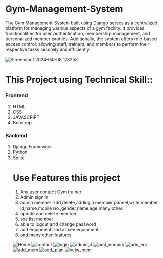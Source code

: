 # Gym-Management-System
The Gym Management System built using Django serves as a centralized platform for managing various aspects of a gym facility. It provides functionalities for user authentication, membership management, and personalized member profiles. Additionally, the system offers role-based access control, allowing staff, trainers, and members to perform their respective tasks securely and efficiently.

![Screenshot 2024-04-08 173253](https://github.com/surajbhan93/Gym-Management-System/assets/114743961/ede0782f-f061-4ab8-90b1-b069b8aa0656)

<h1>This Project using Technical Skill::</h1>
<h3>Frontend</h3>
<ol><li>HTML</li>
<li>CSS</li>
<li>JAVASCRIPT</li>
<li>Boostrep</li>
</ol>
<h3>Backend</h3>
<ol><li>Django Framework</li>
<li>Python</li>
<li>Sqlite</li>

<h1> Use Features this project</h1>
<ol>
<li>Any user contact Gym trainer</li>
<li>Admin sign in</li>
<li>admin member add,delete,adding a member pannel,write member id,name,mobile no.,gender,name,age,many other.</li>
<li>update and delete member</li>
<li>see list member</li>
<li>able to logout and change password</li>
<li>add equipment and all see equipment</li>
<li>and many other features</li>
</ol>


















![Home](https://user-images.githubusercontent.com/114743961/231417337-dbdd6068-ea6b-417b-9925-dc17f5e8cbc4.png)
![contact](https://user-images.githubusercontent.com/114743961/231417397-684e1eee-7fa1-4d37-83f7-025ce0449015.png)
![login](https://user-images.githubusercontent.com/114743961/231417464-fce1b74a-fa99-4dd2-9c77-8e311bed815c.png)
![admin_d](https://user-images.githubusercontent.com/114743961/231417516-0bb94c6c-0d00-4a9b-b6d3-9de01632b74d.png)
![add_enquiry](https://user-images.githubusercontent.com/114743961/231417595-b71e2106-1c46-4693-ae72-f6979b970174.png)
![add_eqi](https://user-images.githubusercontent.com/114743961/231417645-83f2afb6-b13f-4add-bd61-2efe11d0be3b.png)
![add_mem](https://user-images.githubusercontent.com/114743961/231417672-b30dffd8-203a-470e-bd8a-764f27f07dcf.png)
![add_plan](https://user-images.githubusercontent.com/114743961/231417694-839c9d11-77f5-41b6-b047-2a08419f5767.png)
![veiw_mem](https://user-images.githubusercontent.com/114743961/231417723-bddc71fe-090c-48e5-9927-6508e2f0b382.png)
